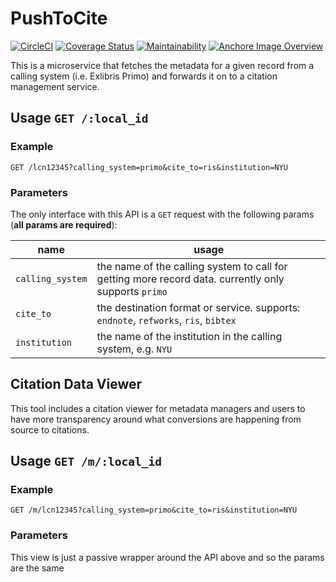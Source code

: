 # PushToCite

[![CircleCI](https://circleci.com/gh/NYULibraries/push_to_cite.svg?style=svg)](https://circleci.com/gh/NYULibraries/push_to_cite)
[![Coverage Status](https://coveralls.io/repos/github/NYULibraries/push_to_cite/badge.svg?branch=master)](https://coveralls.io/github/NYULibraries/push_to_cite?branch=master)
[![Maintainability](https://api.codeclimate.com/v1/badges/d877057903a687d5ac36/maintainability)](https://codeclimate.com/github/NYULibraries/push_to_cite/maintainability)
[![Anchore Image Overview](https://anchore.io/service/badges/image/bf11bfdf428b679b28ae99fa6be65de1071bfcb15ffdbc677b81d075fdc3607b)](https://anchore.io/image/dockerhub/nyulibraries%2Fpushtocite%3Amaster)

This is a microservice that fetches the metadata for a given record from a calling system (i.e. Exlibris Primo) and forwards it on to a citation management service.

## Usage `GET /:local_id`

### Example
```
GET /lcn12345?calling_system=primo&cite_to=ris&institution=NYU
```

### Parameters

The only interface with this API is a `GET` request with the following params (**all params are required**):

|name|usage|
|----|-----|
| `calling_system` | the name of the calling system to call for getting more record data. currently only supports `primo` |
| `cite_to` | the destination format or service. supports: `endnote`, `refworks`, `ris`, `bibtex` |
| `institution` | the name of the institution in the calling system, e.g. `NYU` |

## Citation Data Viewer

This tool includes a citation viewer for metadata managers and users to have more transparency around what conversions are happening from source to citations.

## Usage `GET /m/:local_id`

### Example
```
GET /m/lcn12345?calling_system=primo&cite_to=ris&institution=NYU
```

### Parameters

This view is just a passive wrapper around the API above and so the params are the same
